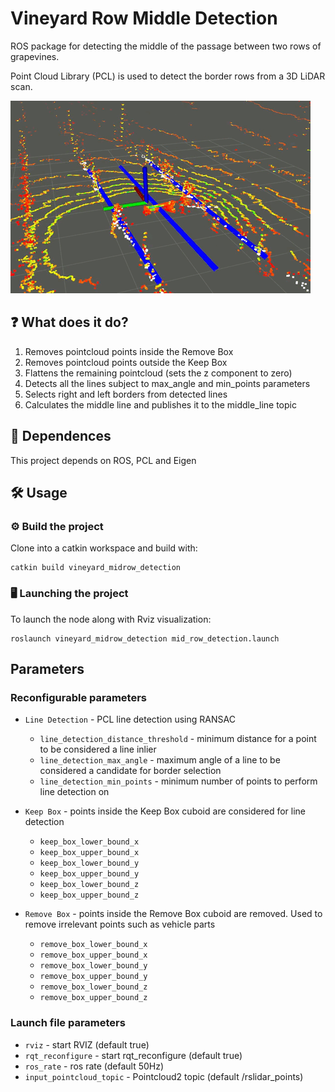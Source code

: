 # Vineyard Row Middle Detection
ROS package for detecting the middle of the passage between two rows of grapevines.

Point Cloud Library (PCL) is used to detect the border rows from a 3D LiDAR scan. 

![viv1](doc/vineyard_mid_row_gif.gif)

## ❓ What does it do?

1. Removes pointcloud points inside the Remove Box 
2. Removes pointcloud points outside the Keep Box
3. Flattens the remaining pointcloud (sets the z component to zero)
4. Detects all the lines subject to max_angle and min_points parameters
5. Selects right and left borders from detected lines
6. Calculates the middle line and publishes it to the middle_line topic  

## 📄 Dependences

This project depends on ROS, PCL and Eigen

## 🛠️ Usage

### ⚙️ Build the project

Clone into a catkin workspace and build with:

	catkin build vineyard_midrow_detection

### 🖥️ Launching the project

To launch the node along with Rviz visualization:

	roslaunch vineyard_midrow_detection mid_row_detection.launch  

## Parameters
### Reconfigurable parameters

- `Line Detection` - PCL line detection using RANSAC

	- `line_detection_distance_threshold` - minimum distance for a point to be considered a line inlier
	- `line_detection_max_angle` - maximum angle of a line to be considered a candidate for border selection
	- `line_detection_min_points` - minimum number of points to perform line detection on

- `Keep Box` - points inside the Keep Box cuboid are considered for line detection

	- `keep_box_lower_bound_x`
	- `keep_box_upper_bound_x`
	- `keep_box_lower_bound_y`
	- `keep_box_upper_bound_y`
	- `keep_box_lower_bound_z`
	- `keep_box_upper_bound_z`

- `Remove Box` - points inside the Remove Box cuboid are removed. Used to remove irrelevant points such as vehicle parts

	- `remove_box_lower_bound_x`
	- `remove_box_upper_bound_x`
	- `remove_box_lower_bound_y`
	- `remove_box_upper_bound_y`
	- `remove_box_lower_bound_z`
	- `remove_box_upper_bound_z`

### Launch file parameters

- `rviz` - start RVIZ (default true)
- `rqt_reconfigure` - start rqt_reconfigure (default true)
- `ros_rate` - ros rate (default 50Hz)
- `input_pointcloud_topic` - Pointcloud2 topic (default /rslidar_points)
